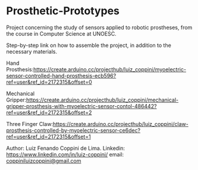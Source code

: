 # Prosthetic-Prototypes
Project concerning the study of sensors applied to robotic prostheses, from the course in Computer Science at UNOESC.

Step-by-step link on how to assemble the project, in addition to the necessary materials.

Hand Prosthesis:https://create.arduino.cc/projecthub/luiz_coppini/myoelectric-sensor-controlled-hand-prosthesis-ecb596?ref=user&ref_id=2172315&offset=0

Mechanical Gripper:https://create.arduino.cc/projecthub/luiz_coppini/mechanical-gripper-prosthesis-with-myoelectric-sensor-contol-486442?ref=user&ref_id=2172315&offset=2

Three Finger Claw:https://create.arduino.cc/projecthub/luiz_coppini/claw-prosthesis-controlled-by-myoelectric-sensor-ce6dec?ref=user&ref_id=2172315&offset=1


Author: Luiz Fenando Coppini de Lima.
Linkedin: https://www.linkedin.com/in/luiz-coppini/
email: coppiniluizcoppini@gmail.com

